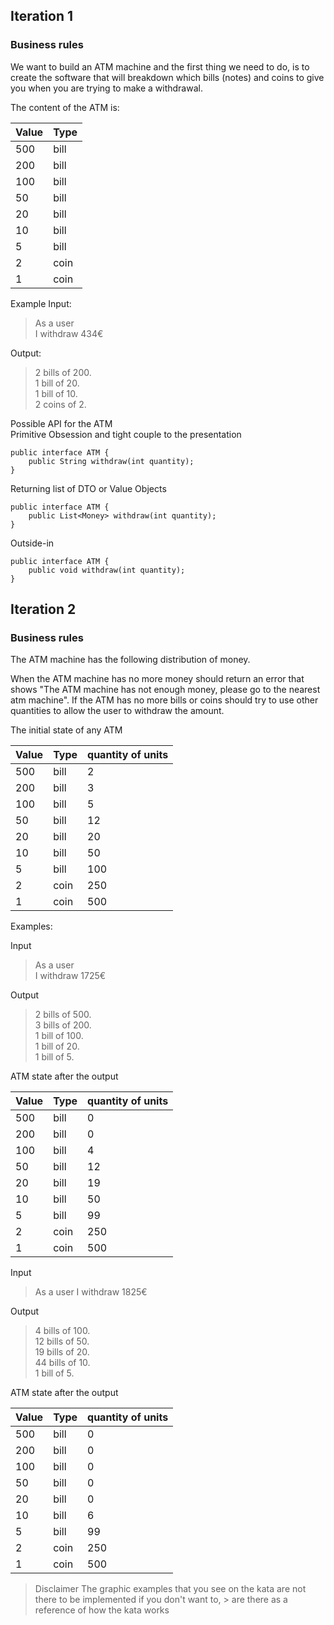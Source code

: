 ## Iteration 1

### Business rules  
We want to build an ATM machine and the first thing we need to do, is to create the software that will breakdown which bills (notes) and coins to give you when you are trying to make a withdrawal.

The content of the ATM is:

| Value | Type |
|-------|------|
| 500   | bill |
| 200   | bill |
| 100   | bill |
| 50    | bill |
| 20    | bill |
| 10    | bill |
| 5     | bill |
| 2     | coin |
| 1     | coin |

Example
Input:


> As a user  
> I withdraw 434€


Output:


> 2 bills of 200.  
> 1 bill of 20.  
> 1 bill of 10.  
> 2 coins of 2.  


Possible API for the ATM  
Primitive Obsession and tight couple to the presentation

```
public interface ATM {
    public String withdraw(int quantity);
}
```

Returning list of DTO or Value Objects
```
public interface ATM {
    public List<Money> withdraw(int quantity);
}
```
Outside-in
```
public interface ATM {
    public void withdraw(int quantity);
}
```
## Iteration 2
### Business rules
  
The ATM machine has the following distribution of money.

When the ATM machine has no more money should return an error that shows "The ATM machine has not enough money, please go to the nearest atm machine".
If the ATM has no more bills or coins should try to use other quantities to allow the user to withdraw the amount.
 
The initial state of any ATM

| Value | Type | quantity of units |
|-------|------|-------------------|
| 500   | bill | 2                 |
| 200   | bill | 3                 |
| 100   | bill | 5                 |
| 50    | bill | 12                |
| 20    | bill | 20                |
| 10    | bill | 50                |
| 5     | bill | 100               |
| 2     | coin | 250               |
| 1     | coin | 500               |

Examples:

Input

> As a user  
> I withdraw 1725€

Output

> 2 bills of 500.  
> 3 bills of 200.  
> 1 bill of 100.  
> 1 bill of 20.  
> 1 bill of 5.  
 
ATM state after the output

| Value | Type | quantity of units |
|-------|------|-------------------|
| 500   | bill | 0                 |
| 200   | bill | 0                 |
| 100   | bill | 4                 |
| 50    | bill | 12                |
| 20    | bill | 19                |
| 10    | bill | 50                |
| 5     | bill | 99                |
| 2     | coin | 250               |
| 1     | coin | 500               |
 

Input

> As a user
> I withdraw 1825€

Output

> 4 bills of 100.  
> 12 bills of 50.  
> 19 bills of 20.  
> 44 bills of 10.  
>  1 bill of 5.
 

ATM state after the output

| Value | Type | quantity of units |
|-------|------|-------------------|
| 500   | bill | 0                 |
| 200   | bill | 0                 |
| 100   | bill | 0                 |
| 50    | bill | 0                 |
| 20    | bill | 0                 |
| 10    | bill | 6                 |
| 5     | bill | 99                |
| 2     | coin | 250               |
| 1     | coin | 500               |
 

> Disclaimer
> The graphic examples that you see on the kata are not there to be implemented if you don't want to, > are there as a reference of how the kata works